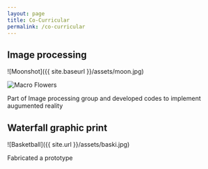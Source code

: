 ```yaml
---
layout: page
title: Co-Curricular
permalink: /co-curricular
---
```


## Image processing
![Moonshot]({{ site.baseurl }}/assets/moon.jpg)

![Macro Flowers]({{site.url}}/assets/macro.jpg)

Part of Image processing group and developed codes to implement augumented reality

## Waterfall graphic print

![Basketball]({{ site.url }}/assets/baski.jpg)

Fabricated a prototype
